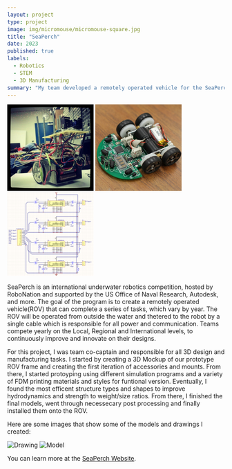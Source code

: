 ```yaml
---
layout: project
type: project
image: img/micromouse/micromouse-square.jpg
title: "SeaPerch"
date: 2023
published: true
labels:
  - Robotics
  - STEM
  - 3D Manufacturing
summary: "My team developed a remotely operated vehicle for the SeaPerch Competition that brought us to the international level of competition."
---
```


<div class="text-center p-4">
  <img width="200px" src="../img/micromouse/micromouse-robot.png" class="img-thumbnail" >
  <img width="200px" src="../img/micromouse/micromouse-robot-2.jpg" class="img-thumbnail" >
  <img width="200px" src="../img/micromouse/micromouse-circuit.png" class="img-thumbnail" >
</div>

SeaPerch is an international underwater robotics competition, hosted by RoboNation and supported by the US Office of Naval Research, Autodesk, and more. The goal of the program is to create a remotely operated vehicle(ROV) that can complete a series of tasks, which vary by year. The ROV will be operated from outside the water and thetered to the robot by a single cable which is responsible for all power and communication. Teams compete yearly on the Local, Regional and International levels, to continuously improve and innovate on their designs. 

For this project, I was team co-captain and responsible for all 3D design and manufacturing tasks.  I started by creating a 3D Mockup of our prototype ROV frame and creating the first iteration of accessories and mounts. From there, I started protoyping using different simulation programs and a variety of FDM printing materials and styles for funtional version. Eventually, I found the most efficent structure types and shapes to improve hydrodynamics and strength to weight/size ratios. From there, I finished the final models, went through necessecary post processing and finally installed them onto the ROV.

Here are some images that show some of the models and drawings I created:

![Drawing]()
![Model]()

You can learn more at the [SeaPerch Website](https://seaperch.org).
